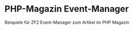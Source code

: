 PHP-Magazin Event-Manager
=========================

Beispiele für ZF2 Event-Manager zum Artikel im PHP Magazin
